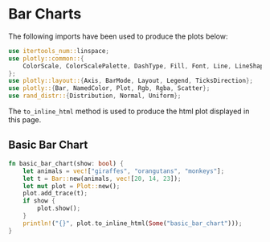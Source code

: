 # Bar Charts

The following imports have been used to produce the plots below:

```rust
use itertools_num::linspace;
use plotly::common::{
    ColorScale, ColorScalePalette, DashType, Fill, Font, Line, LineShape, Marker, Mode, Title,
};
use plotly::layout::{Axis, BarMode, Layout, Legend, TicksDirection};
use plotly::{Bar, NamedColor, Plot, Rgb, Rgba, Scatter};
use rand_distr::{Distribution, Normal, Uniform};
```

The `to_inline_html` method is used to produce the html plot displayed in this page.


## Basic Bar Chart
```rust 
fn basic_bar_chart(show: bool) {
    let animals = vec!["giraffes", "orangutans", "monkeys"];
    let t = Bar::new(animals, vec![20, 14, 23]);
    let mut plot = Plot::new();
    plot.add_trace(t);
    if show {
        plot.show();
    }
    println!("{}", plot.to_inline_html(Some("basic_bar_chart")));
}

```
<div id="basic_bar_chart" class="plotly-graph-div" style="height:100%; width:100%;"></div>
<script type="text/javascript">
    window.PLOTLYENV=window.PLOTLYENV || {};
    if (document.getElementById("basic_bar_chart")) {
        var d3 = Plotly.d3;
        var image_element= d3.select('#image-export');
        var trace_0 = {"x":["giraffes","orangutans","monkeys"],"y":[20,14,23],"type":"bar"};
var data = [trace_0];
var layout = {};
        Plotly.newPlot('basic_bar_chart', data, layout, {"responsive": true});
    };
</script>

## Grouped Bar Chart
```rust 
fn grouped_bar_chart(show: bool) {
    let animals1 = vec!["giraffes", "orangutans", "monkeys"];
    let trace1 = Bar::new(animals1, vec![20, 14, 23]).name("SF Zoo");

    let animals2 = vec!["giraffes", "orangutans", "monkeys"];
    let trace2 = Bar::new(animals2, vec![12, 18, 29]).name("LA Zoo");

    let layout = Layout::new().bar_mode(BarMode::Group);

    let mut plot = Plot::new();
    plot.add_trace(trace1);
    plot.add_trace(trace2);
    plot.set_layout(layout);
    if show {
        plot.show();
    }
    println!("{}", plot.to_inline_html(Some("grouped_bar_chart")));
}
```
<div id="grouped_bar_chart" class="plotly-graph-div" style="height:100%; width:100%;"></div>
<script type="text/javascript">
    window.PLOTLYENV=window.PLOTLYENV || {};
    if (document.getElementById("grouped_bar_chart")) {
        var d3 = Plotly.d3;
        var image_element= d3.select('#image-export');
        var trace_0 = {"x":["giraffes","orangutans","monkeys"],"y":[20,14,23],"type":"bar","name":"SF Zoo"};
var trace_1 = {"x":["giraffes","orangutans","monkeys"],"y":[12,18,29],"type":"bar","name":"LA Zoo"};
var data = [trace_0,trace_1];
var layout = {"barmode":"group"};
        Plotly.newPlot('grouped_bar_chart', data, layout, {"responsive": true});
    };
</script>


## Stacked Bar Chart
```rust 
fn stacked_bar_chart(show: bool) {
    let animals1 = vec!["giraffes", "orangutans", "monkeys"];
    let trace1 = Bar::new(animals1, vec![20, 14, 23]).name("SF Zoo");

    let animals2 = vec!["giraffes", "orangutans", "monkeys"];
    let trace2 = Bar::new(animals2, vec![12, 18, 29]).name("LA Zoo");

    let layout = Layout::new().bar_mode(BarMode::Stack);

    let mut plot = Plot::new();
    plot.add_trace(trace1);
    plot.add_trace(trace2);
    plot.set_layout(layout);
    if show {
        plot.show();
    }
    println!("{}", plot.to_inline_html(Some("stacked_bar_chart")));
}
```
<div id="stacked_bar_chart" class="plotly-graph-div" style="height:100%; width:100%;"></div>
<script type="text/javascript">
    window.PLOTLYENV=window.PLOTLYENV || {};
    if (document.getElementById("stacked_bar_chart")) {
        var d3 = Plotly.d3;
        var image_element= d3.select('#image-export');
        var trace_0 = {"x":["giraffes","orangutans","monkeys"],"y":[20,14,23],"type":"bar","name":"SF Zoo"};
var trace_1 = {"x":["giraffes","orangutans","monkeys"],"y":[12,18,29],"type":"bar","name":"LA Zoo"};
var data = [trace_0,trace_1];
var layout = {"barmode":"stack"};
        Plotly.newPlot('stacked_bar_chart', data, layout, {"responsive": true});
    };
</script>
